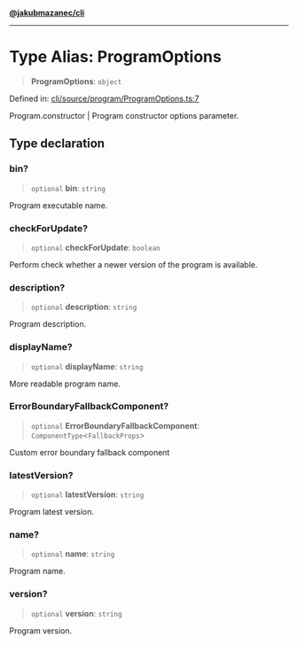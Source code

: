 [**@jakubmazanec/cli**](../README.md)

---

# Type Alias: ProgramOptions

> **ProgramOptions**: `object`

Defined in:
[cli/source/program/ProgramOptions.ts:7](https://github.com/jakubmazanec/tools/blob/0373298af23ca7b778987184cd6fcccd21ae54be/packages/cli/source/program/ProgramOptions.ts#L7)

Program.constructor \| Program constructor options parameter.

## Type declaration

### bin?

> `optional` **bin**: `string`

Program executable name.

### checkForUpdate?

> `optional` **checkForUpdate**: `boolean`

Perform check whether a newer version of the program is available.

### description?

> `optional` **description**: `string`

Program description.

### displayName?

> `optional` **displayName**: `string`

More readable program name.

### ErrorBoundaryFallbackComponent?

> `optional` **ErrorBoundaryFallbackComponent**: `ComponentType`\<`FallbackProps`\>

Custom error boundary fallback component

### latestVersion?

> `optional` **latestVersion**: `string`

Program latest version.

### name?

> `optional` **name**: `string`

Program name.

### version?

> `optional` **version**: `string`

Program version.
